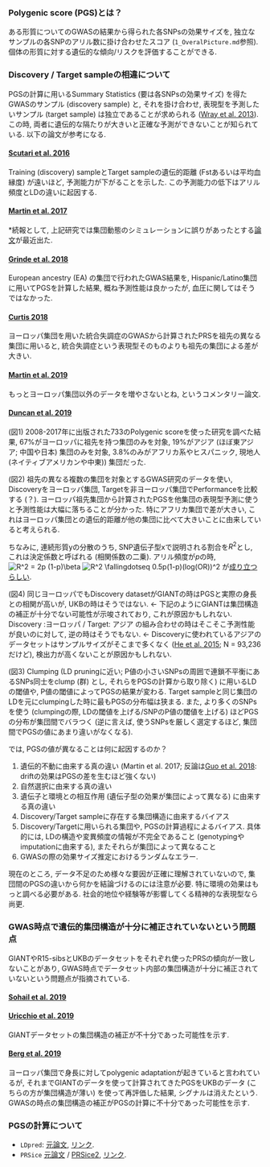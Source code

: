### Polygenic score (PGS)とは？
ある形質についてのGWASの結果から得られた各SNPsの効果サイズを, 独立なサンプルの各SNPのアリル数に掛け合わせたスコア (`1_OveralPicture.md`参照). 個体の形質に対する遺伝的な傾向/リスクを評価することができる. 


### Discovery / Target sampleの相違について
PGSの計算に用いるSummary Statistics (要は各SNPsの効果サイズ) を得たGWASのサンプル (discovery sample) と, それを掛け合わせ, 表現型を予測したいサンプル (target sample) は独立であることが求められる ([Wray et al. 2013](https://www.nature.com/articles/nrg3457)). この時, 両者に遺伝的な隔たりが大きいと正確な予測ができないことが知られている. 以下の論文が参考になる.

#### [Scutari et al. 2016](https://journals.plos.org/plosgenetics/article?id=10.1371/journal.pgen.1006288)
Training (discovery) sampleとTarget sampleの遺伝的距離 (Fstあるいは平均血縁度) が遠いほど, 予測能力が下がることを示した. この予測能力の低下はアリル頻度とLDの違いに起因する.

#### [Martin et al. 2017](https://www.cell.com/ajhg/fulltext/S0002-9297(17)30107-6)


*続報として, 上記研究では集団動態のシミュレーションに誤りがあったとする[論文](https://www.biorxiv.org/content/10.1101/2020.06.04.131284v1)が最近出た.

#### [Grinde et al. 2018](https://onlinelibrary.wiley.com/doi/full/10.1002/gepi.22166)
European ancestry (EA) の集団で行われたGWAS結果を, Hispanic/Latino集団に用いてPGSを計算した結果, 概ね予測性能は良かったが, 血圧に関してはそうではなかった.

#### [Curtis 2018](https://journals.lww.com/psychgenetics/Fulltext/2018/10000/Polygenic_risk_score_for_schizophrenia_is_more.2.aspx)
ヨーロッパ集団を用いた統合失調症のGWASから計算されたPRSを祖先の異なる集団に用いると, 統合失調症という表現型そのものよりも祖先の集団による差が大きい.

#### [Martin et al. 2019](https://www.nature.com/articles/s41588-019-0379-x)
もっとヨーロッパ集団以外のデータを増やさないとね, というコメンタリー論文.

#### [Duncan et al. 2019](https://www.nature.com/articles/s41467-019-11112-0)
(図1) 2008-2017年に出版された733のPolygenic scoreを使った研究を調べた結果, 67%がヨーロッパに祖先を持つ集団のみを対象, 19%がアジア (ほぼ東アジア; 中国や日本) 集団のみを対象, 3.8%のみがアフリカ系やヒスパニック, 現地人 (ネイティブアメリカンや中東)) 集団だった.

(図2) 祖先の異なる複数の集団を対象とするGWAS研究のデータを使い, Discoveryをヨーロッパ集団, Targetを非ヨーロッパ集団でPerformanceを比較する (？). ヨーロッパ祖先集団から計算されたPGSを他集団の表現型予測に使うと予測性能は大幅に落ちることが分かった. 特にアフリカ集団で差が大きい, これはヨーロッパ集団との遺伝的距離が他の集団に比べて大きいことに由来していると考えられる. 

ちなみに, 連続形質yの分散のうち, SNP遺伝子型xで説明される割合を$R^2$とし, これは決定係数と呼ばれる (相関係数の二乗). アリル頻度が$p$の時,
<img src="https://latex.codecogs.com/gif.latex?R^2&space;=&space;2p&space;(1-p)\beta" title="R^2 = 2p (1-p)\beta" />
<img src="https://latex.codecogs.com/gif.latex?R^2&space;\fallingdotseq&space;0.5p(1-p)(log(OR))^2" title="R^2 \fallingdotseq 0.5p(1-p)(log(OR))^2" />
が[成り立つらしい](http://103.253.147.127/PUBLICATIONS/riken.110916.pdf).

(図4) 同じヨーロッパでもDiscovery datasetがGIANTの時はPGSと実際の身長との相関が高いが, UKBの時はそうではない. <- 下記のようにGIANTは集団構造の補正が十分でない可能性が示唆されており, これが原因かもしれない. Discovery :ヨーロッパ / Target: アジア の組み合わせの時はそこそこ予測性能が良いのに対して, 逆の時はそうでもない. <- Discoveryに使われているアジアのデータセットはサンプルサイズがそこまで多くなく ([He et al. 2015](https://academic.oup.com/hmg/article/24/6/1791/685282); N = 93,236だけど), 検出力が高くないことが原因かもしれない. 

(図3) Clumping (LD pruningに近い; P値の小さいSNPsの周囲で連鎖不平衡にあるSNPs同士をclump (群) とし, それらをPGSの計算から取り除く) に用いるLDの閾値や, P値の閾値によってPGSの結果が変わる. Target sampleと同じ集団のLDを元にclumpingした時に最もPGSの分布幅は狭まる. また, より多くのSNPsを使う (clumpingの際, LDの閾値を上げる/SNPのP値の閾値を上げる) ほどPGSの分布が集団間でバラつく (逆に言えば, 使うSNPsを厳しく選定するほど, 集団間でPGSの値にあまり違いがなくなる).

では, PGSの値が異なることは何に起因するのか？
1. 遺伝的不動に由来する真の違い (Martin et al. 2017; 反論は[Guo et al. 2018](https://www.nature.com/articles/s41467-018-04191-y): driftの効果はPGSの差を生むほど強くない)
2. 自然選択に由来する真の違い
3. 遺伝子と環境との相互作用 (遺伝子型の効果が集団によって異なる) に由来する真の違い
4. Discovery/Target sampleに存在する集団構造に由来するバイアス
5. Discovery/Targetに用いられる集団や, PGSの計算過程によるバイアス. 具体的には, LDの構造や変異頻度の情報が不完全であること (genotypingやimputationに由来する), またそれらが集団によって異なること
6. GWASの際の効果サイズ推定におけるランダムなエラー.

現在のところ, データ不足のため様々な要因が正確に理解されていないので, 集団間のPGSの違いから何かを結論づけるのには注意が必要. 特に環境の効果はもっと調べる必要がある. 社会的地位や経験等が影響してくる精神的な表現型なら尚更.

### GWAS時点で遺伝的集団構造が十分に補正されていないという問題点
GIANTやR15-sibsとUKBのデータセットをそれぞれ使ったPRSの傾向が一致しないことがあり, GWAS時点でデータセット内部の集団構造が十分に補正されていないという問題点が指摘されている. 

#### [Sohail et al. 2019](https://elifesciences.org/articles/39702)

#### [Uricchio et al. 2019](https://onlinelibrary.wiley.com/doi/full/10.1002/evl3.97)
GIANTデータセットの集団構造の補正が不十分であった可能性を示す.

#### [Berg et al. 2019](https://elifesciences.org/articles/39725)
ヨーロッパ集団で身長に対してpolygenic adaptationが起きていると言われているが, それまでGIANTのデータを使って計算されてきたPGSをUKBのデータ (こちらの方が集団構造が薄い) を使って再評価した結果, シグナルは消えたという. GWASの時点の集団構造の補正がPGSの計算に不十分であった可能性を示す. 


### PGSの計算について
- `LDpred`: [元論文](https://www.cell.com/ajhg/fulltext/S0002-9297(15)00365-1), [リンク](https://github.com/bvilhjal/ldpred). 
- `PRSice` [元論文](https://academic.oup.com/bioinformatics/article/31/9/1466/200539) / [PRSice2](https://academic.oup.com/gigascience/article/8/7/giz082/5532407), [リンク](https://www.prsice.info).